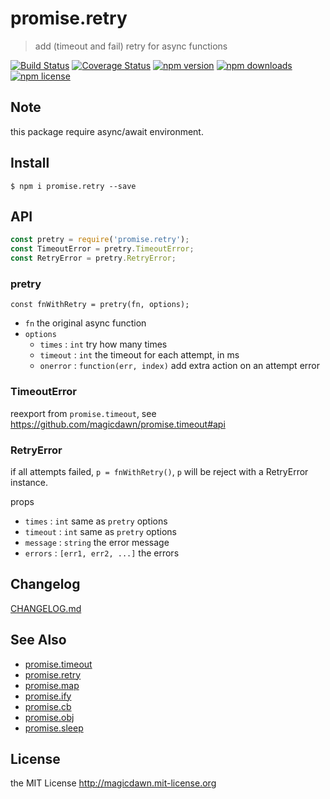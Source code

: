 # promise.retry
> add (timeout and fail) retry for async functions

[![Build Status](https://img.shields.io/travis/magicdawn/promise.retry.svg?style=flat-square)](https://travis-ci.org/magicdawn/promise.retry)
[![Coverage Status](https://img.shields.io/codecov/c/github/magicdawn/promise.retry.svg?style=flat-square)](https://codecov.io/gh/magicdawn/promise.retry)
[![npm version](https://img.shields.io/npm/v/promise.retry.svg?style=flat-square)](https://www.npmjs.com/package/promise.retry)
[![npm downloads](https://img.shields.io/npm/dm/promise.retry.svg?style=flat-square)](https://www.npmjs.com/package/promise.retry)
[![npm license](https://img.shields.io/npm/l/promise.retry.svg?style=flat-square)](http://magicdawn.mit-license.org)

## Note
this package require async/await environment.

## Install
```
$ npm i promise.retry --save
```

## API

```js
const pretry = require('promise.retry');
const TimeoutError = pretry.TimeoutError;
const RetryError = pretry.RetryError;
```

### pretry
```
const fnWithRetry = pretry(fn, options);
```

- `fn` the original async function
- `options`
    - `times` : `int`  try how many times
    - `timeout` : `int` the timeout for each attempt, in ms
    - `onerror` : `function(err, index)` add extra action on an attempt error

### TimeoutError
reexport from `promise.timeout`, see https://github.com/magicdawn/promise.timeout#api

### RetryError
if all attempts failed, `p = fnWithRetry()`, `p` will be reject with a RetryError instance.

props
- `times` : `int` same as `pretry` options
- `timeout` : `int` same as `pretry` options
- `message` : `string` the error message
- `errors` : `[err1, err2, ...]` the errors

## Changelog

[CHANGELOG.md](CHANGELOG.md)

## See Also

- [promise.timeout](https://github.com/magicdawn/promise.timeout)
- [promise.retry](https://github.com/magicdawn/promise.retry)
- [promise.map](https://github.com/magicdawn/promise.map)
- [promise.ify](https://github.com/magicdawn/promise.ify)
- [promise.cb](https://github.com/magicdawn/promise.cb)
- [promise.obj](https://github.com/magicdawn/promise.obj)
- [promise.sleep](https://github.com/magicdawn/promise.sleep)

## License

the MIT License http://magicdawn.mit-license.org